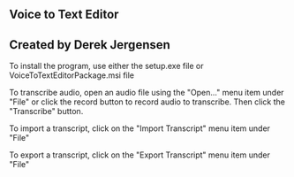 ## Voice to Text Editor
## Created by Derek Jergensen

To install the program, use either the setup.exe file or VoiceToTextEditorPackage.msi file

To transcribe audio, open an audio file using the "Open..." menu item under "File" or click the record button to record audio to transcribe. Then
click the "Transcribe" button.

To import a transcript, click on the "Import Transcript" menu item under "File"

To export a transcript, click on the "Export Transcript" menu item under "File"